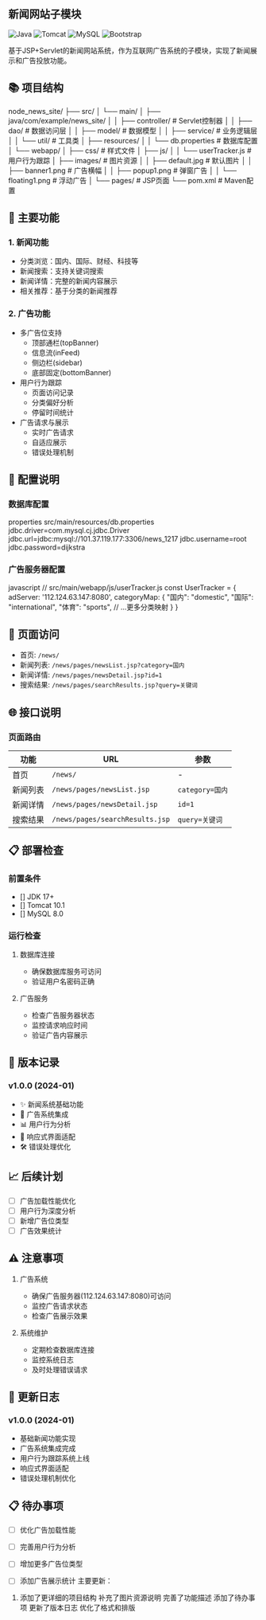 ## 新闻网站子模块

![Java](https://img.shields.io/badge/Java-17-orange)
![Tomcat](https://img.shields.io/badge/Tomcat-10.1-brightgreen)
![MySQL](https://img.shields.io/badge/MySQL-8.0-blue)
![Bootstrap](https://img.shields.io/badge/Bootstrap-5.3-purple)

基于JSP+Servlet的新闻网站系统，作为互联网广告系统的子模块，实现了新闻展示和广告投放功能。

## 📚 项目结构
node_news_site/
├── src/
│ └── main/
│ ├── java/com/example/news_site/
│ │ ├── controller/ # Servlet控制器
│ │ ├── dao/ # 数据访问层
│ │ ├── model/ # 数据模型
│ │ ├── service/ # 业务逻辑层
│ │ └── util/ # 工具类
│ ├── resources/
│ │ └── db.properties # 数据库配置
│ └── webapp/
│ ├── css/ # 样式文件
│ ├── js/
│ │ └── userTracker.js # 用户行为跟踪
│ ├── images/ # 图片资源
│ │ ├── default.jpg # 默认图片
│ │ ├── banner1.png # 广告横幅
│ │ ├── popup1.png # 弹窗广告
│ │ └── floating1.png # 浮动广告
│ └── pages/ # JSP页面
└── pom.xml # Maven配置

## 🚀 主要功能

### 1. 新闻功能
- 分类浏览：国内、国际、财经、科技等
- 新闻搜索：支持关键词搜索
- 新闻详情：完整的新闻内容展示
- 相关推荐：基于分类的新闻推荐

### 2. 广告功能
- 多广告位支持
  - 顶部通栏(topBanner)
  - 信息流(inFeed)
  - 侧边栏(sidebar)
  - 底部固定(bottomBanner)
- 用户行为跟踪
  - 页面访问记录
  - 分类偏好分析
  - 停留时间统计
- 广告请求与展示
  - 实时广告请求
  - 自适应展示
  - 错误处理机制

## 🔧 配置说明

### 数据库配置

properties
src/main/resources/db.properties
jdbc.driver=com.mysql.cj.jdbc.Driver
jdbc.url=jdbc:mysql://101.37.119.177:3306/news_1217
jdbc.username=root
jdbc.password=dijkstra

### 广告服务器配置

javascript
// src/main/webapp/js/userTracker.js
const UserTracker = {
adServer: '112.124.63.147:8080',
categoryMap: {
"国内": "domestic",
"国际": "international",
"体育": "sports",
// ...更多分类映射
}
}



## 📱 页面访问

- 首页: `/news/`
- 新闻列表: `/news/pages/newsList.jsp?category=国内`
- 新闻详情: `/news/pages/newsDetail.jsp?id=1`
- 搜索结果: `/news/pages/searchResults.jsp?query=关键词`

## 🌐 接口说明

### 页面路由
| 功能 | URL | 参数 |
|------|-----|------|
| 首页 | `/news/` | - |
| 新闻列表 | `/news/pages/newsList.jsp` | `category=国内` |
| 新闻详情 | `/news/pages/newsDetail.jsp` | `id=1` |
| 搜索结果 | `/news/pages/searchResults.jsp` | `query=关键词` |

## 📋 部署检查

### 前置条件
- [] JDK 17+
- [] Tomcat 10.1
- [] MySQL 8.0

### 运行检查
1. 数据库连接
   - 确保数据库服务可访问
   - 验证用户名密码正确

2. 广告服务
   - 检查广告服务器状态
   - 监控请求响应时间
   - 验证广告内容展示

## 🔄 版本记录

### v1.0.0 (2024-01)
- ✨ 新闻系统基础功能
- 🎯 广告系统集成
- 📊 用户行为分析
- 📱 响应式界面适配
- 🛠️ 错误处理优化

## 📈 后续计划
- [ ] 广告加载性能优化
- [ ] 用户行为深度分析
- [ ] 新增广告位类型
- [ ] 广告效果统计
## ⚠️ 注意事项

1. 广告系统
   - 确保广告服务器(112.124.63.147:8080)可访问
   - 监控广告请求状态
   - 检查广告展示效果

2. 系统维护
   - 定期检查数据库连接
   - 监控系统日志
   - 及时处理错误请求

## 🔄 更新日志

### v1.0.0 (2024-01)
- 基础新闻功能实现
- 广告系统集成完成
- 用户行为跟踪系统上线
- 响应式界面适配
- 错误处理机制优化

## 📋 待办事项
- [ ] 优化广告加载性能
- [ ] 完善用户行为分析
- [ ] 增加更多广告位类型
- [ ] 添加广告展示统计
主要更新：


1. 添加了更详细的项目结构
补充了图片资源说明
完善了功能描述
添加了待办事项
更新了版本日志
优化了格式和排版

